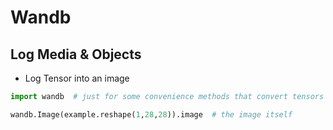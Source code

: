 # Wandb 

## Log Media & Objects
- Log Tensor into an image

```Python
import wandb  # just for some convenience methods that convert tensors to human-friendly datatypes

wandb.Image(example.reshape(1,28,28)).image  # the image itself
```
